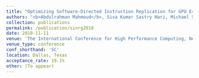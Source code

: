```yaml
---
title: "Optimizing Software-Directed Instruction Replication for GPU Error Detection"
authors: "<b>Abdulrahman Mahmoud</b>, Siva Kumar Sastry Hari, Michael Sullivan, Timothy Tsai, and Stephen W. Keckler"
collection: publications
permalink: /publication/sinrg2018
date: 2018-11-11
venue: 'The International Conference for High Performance Computing, Networking, Storage and Analysis' 
venue_type: conference
conf_shorthand: 'SC'
location: Dallas, Texas
acceptance_rate: 19.1%
other: (To appear) 
---
```

